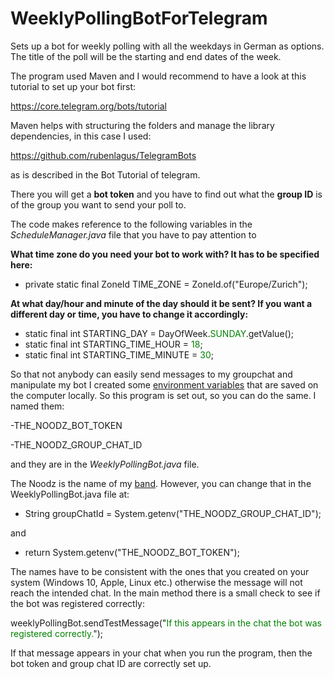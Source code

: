 # WeeklyPollingBotForTelegram
Sets up a bot for weekly polling with all the weekdays in German as options. 
The title of the poll will be the starting and end dates of the week.

The program used Maven and I would recommend to have a look at this tutorial to set up your bot first:

https://core.telegram.org/bots/tutorial

Maven helps with structuring the folders and manage the library dependencies, in this case I used:

https://github.com/rubenlagus/TelegramBots

as is described in the Bot Tutorial of telegram. 

There you will get a **bot token** and you have to find out what the **group ID** is
of the group you want to send your poll to.

The code makes reference to the following variables in the _ScheduleManager.java_ file that you have to pay attention to


**What time zone do you need your bot to work with? It has to be specified here:**
- private static final ZoneId TIME_ZONE = ZoneId.of("Europe/Zurich");

**At what day/hour and minute of the day should it be sent? If you want a different day or time, you have to change it
accordingly:**

- static final int STARTING_DAY = DayOfWeek.<span style="color:green;">SUNDAY</span>.getValue();
- static final int STARTING_TIME_HOUR = <span style="color:green;">18</span>;
- static final int STARTING_TIME_MINUTE = <span style="color:green;">30</span>;

So that not anybody can easily send messages to my groupchat and manipulate my bot I created some 
<a href="https://en.wikipedia.org/wiki/Environment_variable" >environment variables</a> 
that are saved on the computer locally. So this program is set out, so you can do the same. 
I named them:

-THE_NOODZ_BOT_TOKEN

-THE_NOODZ_GROUP_CHAT_ID

and they are in the _WeeklyPollingBot.java_ file.


The Noodz is the name of my <a href="https://www.instagram.com/thenoodz_official?igsh=MWVrcGl1cjB0b3V5ZA==">band</a>. 
However, you can change that in the WeeklyPollingBot.java file
at: 

- String groupChatId = System.getenv("THE_NOODZ_GROUP_CHAT_ID");


and

- return System.getenv("THE_NOODZ_BOT_TOKEN");

The names have to be consistent with the ones that you created on your system (Windows 10, Apple, Linux etc.) 
otherwise the message will not reach the intended chat. In the main method there is a small check 
to see if the bot was registered correctly:

weeklyPollingBot.sendTestMessage("<span style="color:green">If this appears in the chat the bot was 
registered correctly.</span>");

If that message appears in your chat when you run the program, then the bot token and group chat ID are correctly set up.



